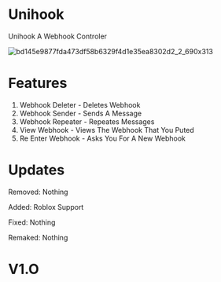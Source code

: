 # Unihook
Unihook A Webhook Controler

![bd145e9877fda473df58b6329f4d1e35ea8302d2_2_690x313](https://github.com/user-attachments/assets/ff5aaf1a-0d97-4ae2-bd88-1190106614f8)

# Features
1. Webhook Deleter - Deletes Webhook
2. Webhook Sender - Sends A Message
3. Webhook Repeater - Repeates Messages
4. View Webhook - Views The Webhook That You Puted
5. Re Enter Webhook - Asks You For A New Webhook

# Updates
Removed:
Nothing

Added:
Roblox Support

Fixed:
Nothing

Remaked:
Nothing



# V1.O
